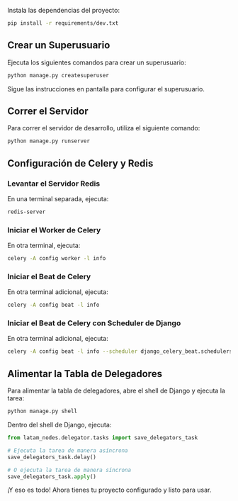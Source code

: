 Instala las dependencias del proyecto:

```bash
pip install -r requirements/dev.txt
```

## Crear un Superusuario

Ejecuta los siguientes comandos para crear un superusuario:

```bash
python manage.py createsuperuser
```

Sigue las instrucciones en pantalla para configurar el superusuario.

## Correr el Servidor

Para correr el servidor de desarrollo, utiliza el siguiente comando:

```bash
python manage.py runserver
```

## Configuración de Celery y Redis

### Levantar el Servidor Redis

En una terminal separada, ejecuta:

```bash
redis-server
```

### Iniciar el Worker de Celery

En otra terminal, ejecuta:

```bash
celery -A config worker -l info
```

### Iniciar el Beat de Celery

En otra terminal adicional, ejecuta:

```bash
celery -A config beat -l info
```

### Iniciar el Beat de Celery con Scheduler de Django

En otra terminal adicional, ejecuta:

```bash
celery -A config beat -l info --scheduler django_celery_beat.schedulers:DatabaseScheduler
```

## Alimentar la Tabla de Delegadores

Para alimentar la tabla de delegadores, abre el shell de Django y ejecuta la tarea:

```bash
python manage.py shell
```

Dentro del shell de Django, ejecuta:

```python
from latam_nodes.delegator.tasks import save_delegators_task

# Ejecuta la tarea de manera asíncrona
save_delegators_task.delay()

# O ejecuta la tarea de manera síncrona
save_delegators_task.apply()
```

¡Y eso es todo! Ahora tienes tu proyecto configurado y listo para usar.
